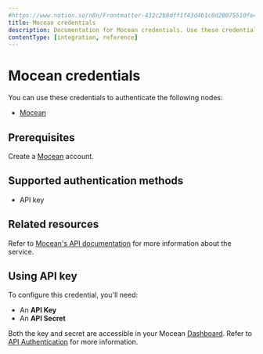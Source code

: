```yaml
---
#https://www.notion.so/n8n/Frontmatter-432c2b8dff1f43d4b1c8d20075510fe4
title: Mocean credentials
description: Documentation for Mocean credentials. Use these credentials to authenticate Mocean in n8n, a workflow automation platform.
contentType: [integration, reference]
---
```


# Mocean credentials

You can use these credentials to authenticate the following nodes:

- [Mocean](/integrations/builtin/app-nodes/n8n-nodes-base.mocean.md)

## Prerequisites

Create a [Mocean](https://moceanapi.com/) account.

## Supported authentication methods

- API key

## Related resources

Refer to [Mocean's API documentation](https://moceanapi.com/docs/) for more information about the service.

## Using API key

To configure this credential, you'll need:

- An **API Key**
- An **API Secret**

Both the key and secret are accessible in your Mocean [Dashboard](https://dashboard.moceanapi.com/). Refer to [API Authentication](https://moceanapi.com/docs/#authentication) for more information.

